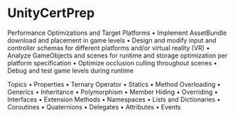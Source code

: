 # UnityCertPrep

Performance Optimizations and Target Platforms
• Implement AssetBundle download and placement in game levels
• Design and modify input and controller schemas for different platforms
and/or virtual reality (VR)
• Analyze GameObjects and scenes for runtime and storage optimization
per platform specification
• Optimize occlusion culling throughout scenes
• Debug and test game levels during runtime

Topics
• Properties
• Ternary Operator
• Statics
• Method Overloading
• Generics
• Inheritance
• Polymorphism
• Member Hiding
• Overriding
• Interfaces
• Extension Methods
• Namespaces
• Lists and Dictionaries
• Coroutines
• Quaternions
• Delegates
• Attributes
• Events
